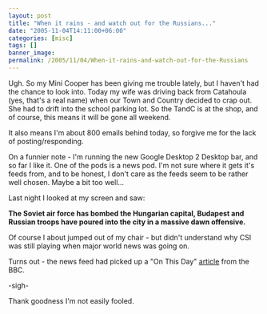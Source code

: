 ```yaml
---
layout: post
title: "When it rains - and watch out for the Russians..."
date: "2005-11-04T14:11:00+06:00"
categories: [misc]
tags: []
banner_image: 
permalink: /2005/11/04/When-it-rains-and-watch-out-for-the-Russians
---
```


Ugh. So my Mini Cooper has been giving me trouble lately, but I haven't had the chance to look into. Today my wife was driving back from Catahoula (yes, that's a real name) when our Town and Country decided to crap out. She had to drift into the school parking lot. So the TandC is at the shop, and of course, this means it will be gone all weekend. 

It also means I'm about 800 emails behind today, so forgive me for the lack of posting/responding.

On a funnier note - I'm running the new Google Desktop 2 Desktop bar, and so far I like it. One of the pods is a news pod. I'm not sure where it gets it's feeds from, and to be honest, I don't care as the feeds seem to be rather well chosen. Maybe a bit too well...

Last night I looked at my screen and saw:

<b>The Soviet air force has bombed the Hungarian capital, Budapest and Russian troops have poured into the city in a massive dawn offensive.</b>

Of course I about jumped out of my chair - but didn't understand why CSI was still playing when major world news was going on. 

Turns out - the news feed had picked up a "On This Day" <a href="http://news.bbc.co.uk/onthisday/hi/dates/stories/november/4/newsid_2739000/2739039.stm">article</a> from the BBC.

-sigh-

Thank goodness I'm not easily fooled.
